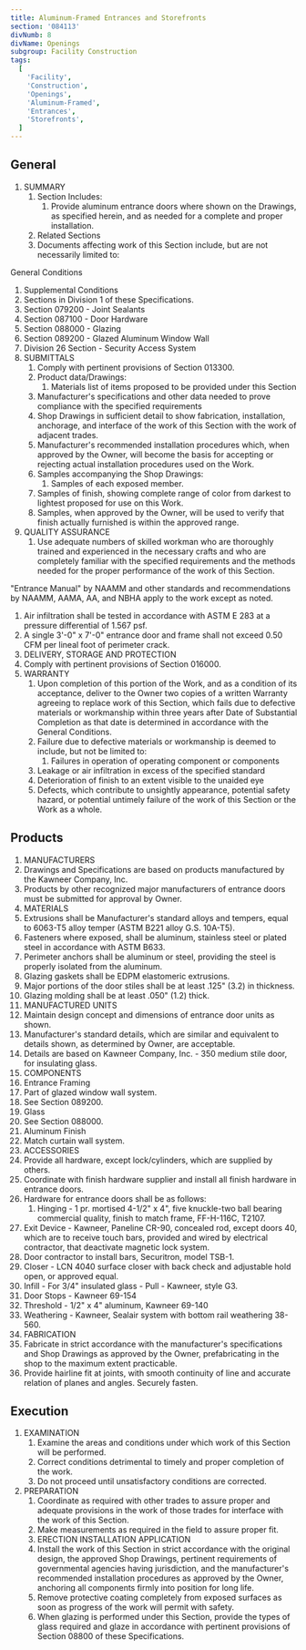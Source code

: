 ```yaml
---
title: Aluminum-Framed Entrances and Storefronts
section: '084113'
divNumb: 8
divName: Openings
subgroup: Facility Construction
tags:
  [
    'Facility',
    'Construction',
    'Openings',
    'Aluminum-Framed',
    'Entrances',
    'Storefronts',
  ]
---
```


## General

1. SUMMARY
   1. Section Includes:
      1. Provide aluminum entrance doors where shown on the Drawings, as specified herein, and as needed for a complete and proper installation.
   1. Related Sections
   1. Documents affecting work of this Section include, but are not necessarily limited to:

General Conditions

1.  Supplemental Conditions
1.  Sections in Division 1 of these Specifications.
1.  Section 079200 - Joint Sealants
1.  Section 087100 - Door Hardware
1.  Section 088000 - Glazing
1.  Section 089200 - Glazed Aluminum Window Wall
1.  Division 26 Section - Security Access System
1.  SUBMITTALS
    1.  Comply with pertinent provisions of Section 013300.
    1.  Product data/Drawings:
        1. Materials list of items proposed to be provided under this Section
    1.  Manufacturer's specifications and other data needed to prove compliance with the specified requirements
    1.  Shop Drawings in sufficient detail to show fabrication, installation, anchorage, and interface of the work of this Section with the work of adjacent trades.
    1.  Manufacturer's recommended installation procedures which, when approved by the Owner, will become the basis for accepting or rejecting actual installation procedures used on the Work.
    1.  Samples accompanying the Shop Drawings:
        1. Samples of each exposed member.
    1.  Samples of finish, showing complete range of color from darkest to lightest proposed for use on this Work.
    1.  Samples, when approved by the Owner, will be used to verify that finish actually furnished is within the approved range.
1.  QUALITY ASSURANCE
    1.  Use adequate numbers of skilled workman who are thoroughly trained and experienced in the necessary crafts and who are completely familiar with the specified requirements and the methods needed for the proper performance of the work of this Section.

"Entrance Manual" by NAAMM and other standards and recommendations by NAAMM, AAMA, AA, and NBHA apply to the work except as noted.

1.  Air infiltration shall be tested in accordance with ASTM E 283 at a pressure differential of 1.567 psf.
1.  A single 3'-0" x 7'-0" entrance door and frame shall not exceed 0.50 CFM per lineal foot of perimeter crack.
1.  DELIVERY, STORAGE AND PROTECTION
1.  Comply with pertinent provisions of Section 016000.
1.  WARRANTY
    1.  Upon completion of this portion of the Work, and as a condition of its acceptance, deliver to the Owner two copies of a written Warranty agreeing to replace work of this Section, which fails due to defective materials or workmanship within three years after Date of Substantial Completion as that date is determined in accordance with the General Conditions.
    1.  Failure due to defective materials or workmanship is deemed to include, but not be limited to:
        1. Failures in operation of operating component or components
    1.  Leakage or air infiltration in excess of the specified standard
    1.  Deterioration of finish to an extent visible to the unaided eye
    1.  Defects, which contribute to unsightly appearance, potential safety hazard, or potential untimely failure of the work of this Section or the Work as a whole.

## Products

1.  MANUFACTURERS
1.  Drawings and Specifications are based on products manufactured by the Kawneer Company, Inc.
1.  Products by other recognized major manufacturers of entrance doors must be submitted for approval by Owner.
1.  MATERIALS
1.  Extrusions shall be Manufacturer's standard alloys and tempers, equal to 6063-T5 alloy temper (ASTM B221 alloy G.S. 10A-T5).
1.  Fasteners where exposed, shall be aluminum, stainless steel or plated steel in accordance with ASTM B633.
1.  Perimeter anchors shall be aluminum or steel, providing the steel is properly isolated from the aluminum.
1.  Glazing gaskets shall be EDPM elastomeric extrusions.
1.  Major portions of the door stiles shall be at least .125" (3.2) in thickness.
1.  Glazing molding shall be at least .050" (1.2) thick.
1.  MANUFACTURED UNITS
1.  Maintain design concept and dimensions of entrance door units as shown.
1.  Manufacturer's standard details, which are similar and equivalent to details shown, as determined by Owner, are acceptable.
1.  Details are based on Kawneer Company, Inc. - 350 medium stile door, for insulating glass.
1.  COMPONENTS
1.  Entrance Framing
1.  Part of glazed window wall system.
1.  See Section 089200.
1.  Glass
1.  See Section 088000.
1.  Aluminum Finish
1.  Match curtain wall system.
1.  ACCESSORIES
1.  Provide all hardware, except lock/cylinders, which are supplied by others.
1.  Coordinate with finish hardware supplier and install all finish hardware in entrance doors.
1.  Hardware for entrance doors shall be as follows:
    1. Hinging - 1 pr. mortised 4-1/2" x 4", five knuckle-two ball bearing commercial quality, finish to match frame, FF-H-116C, T2107.
1.  Exit Device - Kawneer, Paneline CR-90, concealed rod, except doors 40, which are to receive touch bars, provided and wired by electrical contractor, that deactivate magnetic lock system.
1.  Door contractor to install bars, Securitron, model TSB-1.
1.  Closer - LCN 4040 surface closer with back check and adjustable hold open, or approved equal.
1.  Infill - For 3/4" insulated glass - Pull - Kawneer, style G3.
1.  Door Stops - Kawneer 69-154
1.  Threshold - 1/2" x 4" aluminum, Kawneer 69-140
1.  Weathering - Kawneer, Sealair system with bottom rail weathering 38-560.
1.  FABRICATION
1.  Fabricate in strict accordance with the manufacturer's specifications and Shop Drawings as approved by the Owner, prefabricating in the shop to the maximum extent practicable.
1.  Provide hairline fit at joints, with smooth continuity of line and accurate relation of planes and angles. Securely fasten.

## Execution

1. EXAMINATION
   1. Examine the areas and conditions under which work of this Section will be performed.
   1. Correct conditions detrimental to timely and proper completion of the work.
   1. Do not proceed until unsatisfactory conditions are corrected.
1. PREPARATION
   1. Coordinate as required with other trades to assure proper and adequate provisions in the work of those trades for interface with the work of this Section.
   1. Make measurements as required in the field to assure proper fit.
   1. ERECTION INSTALLATION APPLICATION
   1. Install the work of this Section in strict accordance with the original design, the approved Shop Drawings, pertinent requirements of governmental agencies having jurisdiction, and the manufacturer's recommended installation procedures as approved by the Owner, anchoring all components firmly into position for long life.
   1. Remove protective coating completely from exposed surfaces as soon as progress of the work will permit with safety.
   1. When glazing is performed under this Section, provide the types of glass required and glaze in accordance with pertinent provisions of Section 08800 of these Specifications.
